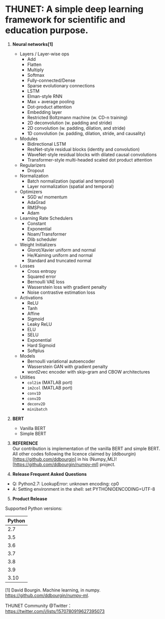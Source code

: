 # THUNET: A simple deep learning framework for scientific and education purpose.
1. **Neural networks[1]**  
    * Layers / Layer-wise ops
        - Add
        - Flatten
        - Multiply
        - Softmax
        - Fully-connected/Dense
        - Sparse evolutionary connections
        - LSTM
        - Elman-style RNN
        - Max + average pooling
        - Dot-product attention
        - Embedding layer
        - Restricted Boltzmann machine (w. CD-n training)
        - 2D deconvolution (w. padding and stride)
        - 2D convolution (w. padding, dilation, and stride)
        - 1D convolution (w. padding, dilation, stride, and causality)
    * Modules
        - Bidirectional LSTM
        - ResNet-style residual blocks (identity and convolution)
        - WaveNet-style residual blocks with dilated causal convolutions
        - Transformer-style multi-headed scaled dot product attention
    * Regularizers
        - Dropout
    * Normalization
        - Batch normalization (spatial and temporal)
        - Layer normalization (spatial and temporal)
    * Optimizers
        - SGD w/ momentum
        - AdaGrad
        - RMSProp
        - Adam
    * Learning Rate Schedulers
        - Constant
        - Exponential
        - Noam/Transformer
        - Dlib scheduler
    * Weight Initializers
        - Glorot/Xavier uniform and normal
        - He/Kaiming uniform and normal
        - Standard and truncated normal
    * Losses
        - Cross entropy
        - Squared error
        - Bernoulli VAE loss
        - Wasserstein loss with gradient penalty
        - Noise contrastive estimation loss
    * Activations
        - ReLU
        - Tanh
        - Affine
        - Sigmoid
        - Leaky ReLU
        - ELU
        - SELU
        - Exponential
        - Hard Sigmoid
        - Softplus
    * Models
        - Bernoulli variational autoencoder
        - Wasserstein GAN with gradient penalty
        - word2vec encoder with skip-gram and CBOW architectures
    * Utilities
        - `col2im` (MATLAB port)
        - `im2col` (MATLAB port)
        - `conv1D`
        - `conv2D`
        - `deconv2D`
        - `minibatch`
2. **BERT** 
   * Vanilla BERT
   * Simple BERT


3. **REFERENCE**  
Our contribution is implementation of the vanilla BERT and simple BERT.  
All other codes following the licence claimed by (ddbourgin)[https://github.com/ddbourgin]  in his (Numpy_ML)![https://github.com/ddbourgin/numpy-ml]  project.


4. **Release Frequent Asked Questions**

* Q: Python2.7:    LookupError: unknown encoding: cp0  
* A: Setting environment in the shell: set PYTHONIOENCODING=UTF-8

5. **Product Release**

Supported Python versions:

| Python |
|--------|
| 2.7    |
| 3.5    |
| 3.6    |
| 3.7    |
| 3.8    |
| 3.9    |
| 3.10   |

[1] David Bourgin. Machine learning, in numpy. https://github.com/ddbourgin/numpy-ml.

THUNET Community @Twitter：https://twitter.com/i/lists/1570780919627395073
